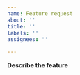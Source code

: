 ```yaml
---
name: Feature request
about: ''
title: ''
labels: ''
assignees: ''

---
```


**Describe the feature**
